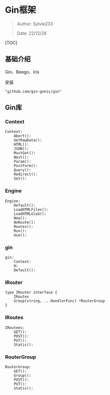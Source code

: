 # Gin框架

> Author: Sylvie233
>
> Date: 22/12/26

> 

[TOC]

## 基础介绍

Gin、Beego、Iris

安装

```
"github.com/gin-gonic/gin"
```











## Gin库

### Context

```
Context:
	Abort():
	GetRawData():
	HTML():
	JSON():
	MustGet():
	Next():
	Param():
	PostForm():
	Query():
	Redirect():
	Set():
```



### Engine

```
Engine:
	Default():
	LoadHTMLFiles():
	LoadHTMLGlob():
	New():
	NoRoute():
	Routes():
	Run():
	Use():
```



### gin

```
gin:
	Context:
	H:
	Default():
```



### IRouter

```
type IRouter interface {
	IRoutes
	Group(string, ...HandlerFunc) *RouterGroup
}
```



### IRoutes

```
IRoutees:
	GET():
	POST():
	PUT():
	Static():
```



### RouterGroup

```
RouterGroup:
	GET():
	Group():
	POST():
	PUT():
	Static():
```









